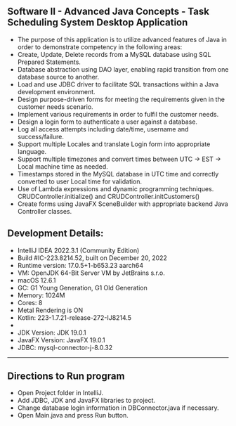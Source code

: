 ## Software II - Advanced Java Concepts - Task Scheduling System Desktop Application

 - The purpose of this application is to utilize advanced features of Java in order to demonstrate competency in the
following areas:
 - Create, Update, Delete records from a MySQL database using SQL Prepared Statements.
 - Database abstraction using DAO layer, enabling rapid transition from one database source to another.
 - Load and use JDBC driver to facilitate SQL transactions within a Java development environment.
 - Design purpose-driven forms for meeting the requirements given in the customer needs scenario.
 - Implement various requirements in order to fulfil the customer needs.
 - Design a login form to authenticate a user against a database.
 - Log all access attempts including date/time, username and success/failure.
 - Support multiple Locales and translate Login form into appropriate language.
 - Support multiple timezones and convert times between UTC -> EST -> Local machine time as needed.
 - Timestamps stored in the MySQL database in UTC time and correctly converted to user Local time for validation.
 - Use of Lambda expressions and dynamic programming techniques. CRUDController.initialize() and CRUDController.initCustomers()
 - Create forms using JavaFX SceneBuilder with appropriate backend Java Controller classes.

## Development Details:
 - IntelliJ IDEA 2022.3.1 (Community Edition)
 - Build #IC-223.8214.52, built on December 20, 2022
 - Runtime version: 17.0.5+1-b653.23 aarch64
 - VM: OpenJDK 64-Bit Server VM by JetBrains s.r.o.
 - macOS 12.6.1
 - GC: G1 Young Generation, G1 Old Generation
 - Memory: 1024M
 - Cores: 8
 - Metal Rendering is ON
 - Kotlin: 223-1.7.21-release-272-IJ8214.5
 -
 - JDK Version: JDK 19.0.1
 - JavaFX Version: JavaFX 19.0.1
 - JDBC: mysql-connector-j-8.0.32
-----
## Directions to Run program
 - Open Project folder in IntelliJ.
 - Add JDBC, JDK and JavaFX libraries to project.
 - Change database login information in DBConnector.java if necessary.
 - Open Main.java and press Run button.
